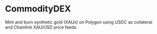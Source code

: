 # CommodityDEX
Mint and burn synthetic gold (XAUx) on Polygon using USDC as collateral and Chainlink XAU/USD price feeds.
